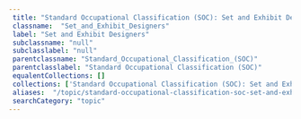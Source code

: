 ```yaml
--- 
 title: "Standard Occupational Classification (SOC): Set and Exhibit Designers" 
 classname:  "Set_and_Exhibit_Designers" 
 label: "Set and Exhibit Designers" 
 subclassname: "null" 
 subclasslabel: "null" 
 parentclassname: "Standard_Occupational_Classification_(SOC)" 
 parentclasslabel: "Standard Occupational Classification (SOC)" 
 equalentCollections: [] 
 collections: ['Standard Occupational Classification (SOC): Set and Exhibit Designers']
 aliases:  "/topic/standard-occupational-classification-soc-set-and-exhibit-designers"  
 searchCategory: "topic" 
---
```

